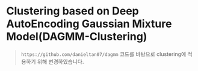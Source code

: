 # Clustering based on Deep AutoEncoding Gaussian Mixture Model(DAGMM-Clustering)

  > `https://github.com/danieltan07/dagmm` 코드를 바탕으로 clustering에 적용하기 위해 변경하였습니다.
